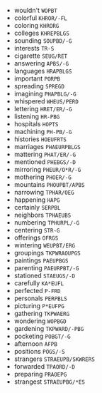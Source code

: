 * wouldn't `WOPBT`
* colorful `KHROR/-FL`
* coloring `KHRORG`
* colleges `KHREPBLGS`
* sounding `SOUPBD/-G`
* interests `TR-S`
* cigarette `SEUG/RET`
* answering `APBS/-G`
* languages `HRAPBLGS`
* important `PORPB`
* spreading `SPREGD`
* imagining `PHAPBLG/-G`
* whispered `WHEUS/PERD`
* lettering `HRET/ER/-G`
* listening `HR-PBG`
* hospitals `HOPTS`
* machining `PH-PB/-G`
* histories `HOEUFRTS`
* marriages `PHAEURPBLGS`
* mattering `PHAT/ER/-G`
* mentioned `PHEBGS/-D`
* mirroring `PHEUR/O*R/-G`
* mothering `PHOER/-G`
* mountains `PHOUPBT/APBS`
* narrowing `TPHAR/OEG`
* happening `HAPG`
* certainly `SERPBL`
* neighbors `TPHAEUBS`
* numbering `TPHURPL/-G`
* centering `STR-G`
* offerings `OFRGS`
* wintering `WEUPBT/ERG`
* groupings `TKPWRAOUPGS`
* paintings `PAEUPBGS`
* parenting `PAEURPBT/-G`
* stationed `STAEUGS/-D`
* carefully `KA*EUFL`
* perfected `P-FRD`
* personals `PERPBLS`
* picturing `P*EUFPG`
* gathering `TKPWAERG`
* wondering `WOPBGD`
* gardening `TKPWARD/-PBG`
* pocketing `POBGT/-G`
* afternoon `AFPB`
* positions `POGS/-S`
* strangers `STRAEUPB/SKWRERS`
* forwarded `TPAORD/-D`
* preparing `PRAOEPG`
* strangest `STRAEUPBG/*ES`
